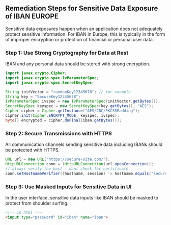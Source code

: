 

## Remediation Steps for Sensitive Data Exposure of IBAN EUROPE
Sensitive data exposures happen when an application does not adequately protect sensitive information. For IBAN in Europe, this is typically in the form of improper encryption or protection of financial or personal user data.
### Step 1: Use Strong Cryptography for Data at Rest
IBAN and any personal data should be stored with strong encryption.
```java
import javax.crypto.Cipher;
import javax.crypto.spec.IvParameterSpec;
import javax.crypto.spec.SecretKeySpec;

String initVector = "randomKey12345678"; // for example
String key = "SecureKey12345678";
IvParameterSpec ivspec = new IvParameterSpec(initVector.getBytes());
SecretKeySpec keyspec = new SecretKeySpec(key.getBytes(), "AES");
Cipher cipher = Cipher.getInstance("AES/CBC/PKCS5Padding");
cipher.init(Cipher.ENCRYPT_MODE, keyspec, ivspec);
byte[] encrypted = cipher.doFinal(iban.getBytes());
```
### Step 2: Secure Transmissions with HTTPS
All communication channels sending sensitive data including IBANs should be protected with HTTPS.
```java
URL url = new URL("https://secure-site.com/");
HttpURLConnection conn = (HttpURLConnection)url.openConnection();
// always verify the host - dont check for certificate
conn.setHostnameVerifier((hostname, session) -> hostname.equals("secure-site.com"));
```
### Step 3: Use Masked Inputs for Sensitive Data in UI
In the user interface, sensitive data inputs like IBAN should be masked to protect from shoulder surfing.
```html
<!-- in html -->
<input type="password" id="iban" name="iban">
```
